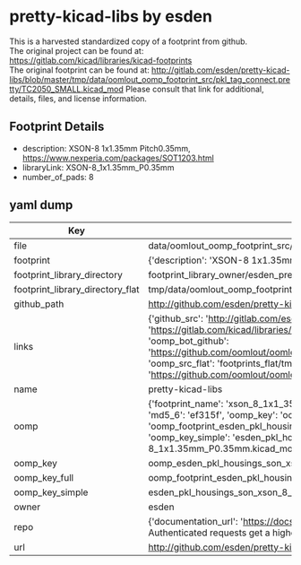 # pretty-kicad-libs by esden  
This is a harvested standardized copy of a footprint from github.  
The original project can be found at:  
https://gitlab.com/kicad/libraries/kicad-footprints  
The original footprint can be found at:
http://gitlab.com/esden/pretty-kicad-libs/blob/master/tmp/data/oomlout_oomp_footprint_src/pkl_tag_connect.pretty/TC2050_SMALL.kicad_mod
Please consult that link for additional, details, files, and license information.  
## Footprint Details
* description: XSON-8 1x1.35mm Pitch0.35mm, https://www.nexperia.com/packages/SOT1203.html  
* libraryLink: XSON-8_1x1.35mm_P0.35mm  
* number_of_pads: 8  
## yaml dump  
| Key | Value |  
| --- | --- |  
| file | data/oomlout_oomp_footprint_src/pretty-kicad-libs/pkl_housings_son.pretty/XSON-8_1x1.35mm_P0.35mm.kicad_mod |  
| footprint | {'description': 'XSON-8 1x1.35mm Pitch0.35mm, https://www.nexperia.com/packages/SOT1203.html', 'libraryLink': 'XSON-8_1x1.35mm_P0.35mm', 'number_of_pads': 8} |  
| footprint_library_directory | footprint_library_owner/esden_pretty-kicad-libs |  
| footprint_library_directory_flat | tmp/data/oomlout_oomp_footprint_src/footprints_flat/esden_pkl_housings_son_xson_8_1x1_35mm_p0_35mm/working |  
| github_path | http://github.com/esden/pretty-kicad-libs/blob/master/tmp/data/oomlout_oomp_footprint_src/pkl_housings_son.pretty/XSON-8_1x1.35mm_P0.35mm.kicad_mod |  
| links | {'github_src': 'http://gitlab.com/esden/pretty-kicad-libs/blob/master/tmp/data/oomlout_oomp_footprint_src/pkl_tag_connect.pretty/TC2050_SMALL.kicad_mod', 'github_src_repo': 'https://gitlab.com/kicad/libraries/kicad-footprints', 'oomp_bot': 'tmp/data/oomlout_oomp_footprint_src/footprints/esden_pkl_housings_son_xson_8_1x1_35mm_p0_35mm/working', 'oomp_bot_github': 'https://github.com/oomlout/oomlout_oomp_footprint_bot/tree/main/tmp/data/oomlout_oomp_footprint_src/footprints/esden_pkl_housings_son_xson_8_1x1_35mm_p0_35mm/working', 'oomp_src_flat': 'footprints_flat/tmp/data/oomlout_oomp_footprint_src/footprints_flat/esden_pkl_housings_son_xson_8_1x1_35mm_p0_35mm/working', 'oomp_src_flat_github': 'https://github.com/oomlout/oomlout_oomp_footprint_src/tree/main/tmp/data/oomlout_oomp_footprint_src/footprints_flat/esden_pkl_housings_son_xson_8_1x1_35mm_p0_35mm/working'} |  
| name | pretty-kicad-libs |  
| oomp | {'footprint_name': 'xson_8_1x1_35mm_p0_35mm', 'library_name': 'pkl_housings_son', 'md5': 'ef315f262a93375d215abc212bf4741d', 'md5_10': 'ef315f262a', 'md5_5': 'ef315', 'md5_6': 'ef315f', 'oomp_key': 'oomp_esden_pkl_housings_son_xson_8_1x1_35mm_p0_35mm', 'oomp_key_extra': 'oomp_footprint_esden_pkl_housings_son_xson_8_1x1_35mm_p0_35mm', 'oomp_key_full': 'oomp_footprint_esden_pkl_housings_son_xson_8_1x1_35mm_p0_35mm_ef315f', 'oomp_key_simple': 'esden_pkl_housings_son_xson_8_1x1_35mm_p0_35mm', 'original_filename': 'data/oomlout_oomp_footprint_src/pretty-kicad-libs/pkl_housings_son.pretty/XSON-8_1x1.35mm_P0.35mm.kicad_mod', 'owner_name': 'esden'} |  
| oomp_key | oomp_esden_pkl_housings_son_xson_8_1x1_35mm_p0_35mm |  
| oomp_key_full | oomp_footprint_esden_pkl_housings_son_xson_8_1x1_35mm_p0_35mm |  
| oomp_key_simple | esden_pkl_housings_son_xson_8_1x1_35mm_p0_35mm |  
| owner | esden |  
| repo | {'documentation_url': 'https://docs.github.com/rest/overview/resources-in-the-rest-api#rate-limiting', 'message': "API rate limit exceeded for 84.66.142.224. (But here's the good news: Authenticated requests get a higher rate limit. Check out the documentation for more details.)"} |  
| url | http://github.com/esden/pretty-kicad-libs |  

